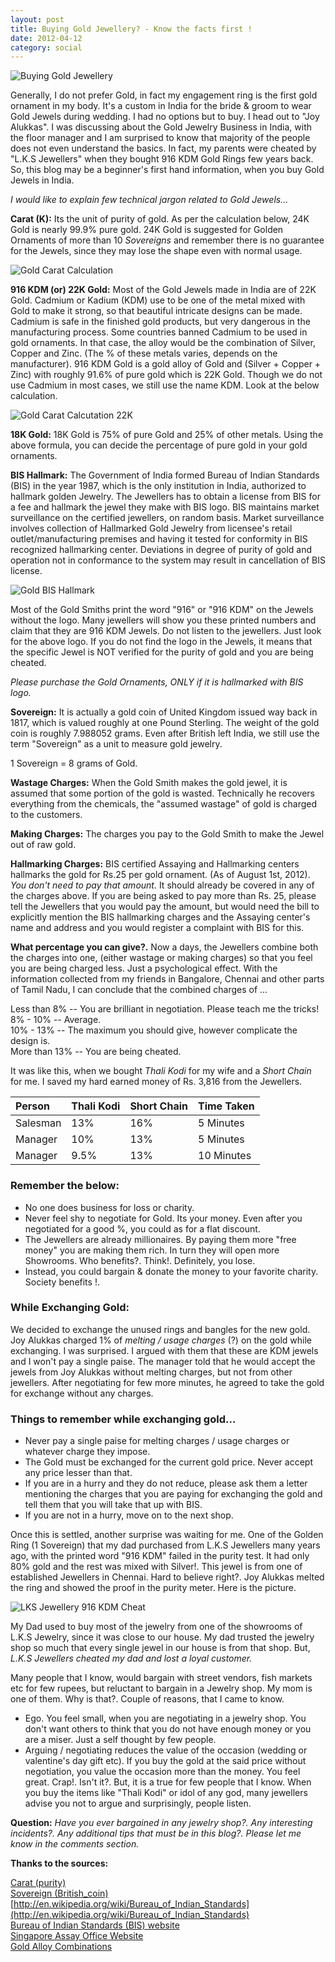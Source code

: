 ```yaml
---
layout: post
title: Buying Gold Jewellery? - Know the facts first !
date: 2012-04-12
category: social
---
```


![Buying Gold Jewellery]({{site.img-url}}/buying-gold-jewellery.jpg)  

Generally, I do not prefer Gold, in fact my engagement ring is the first gold ornament in my body. It's a custom in India for the bride & groom to wear Gold Jewels during wedding. I had no options but to buy. I head out to "Joy Alukkas". I was discussing about the Gold Jewelry Business in India, with the floor manager and I am surprised to know that majority of the people does not even understand the basics. In fact, my parents were cheated by "L.K.S Jewellers" when they bought 916 KDM Gold Rings few years back. So, this blog may be a beginner's first hand information, when you buy Gold Jewels in India.  
  
*I would like to explain few technical jargon related to Gold Jewels...*  
  
**Carat (K):** Its the unit of purity of gold. As per the calculation below, 24K Gold is nearly 99.9% pure gold. 24K Gold is suggested for Golden Ornaments of more than 10 *Sovereigns* and remember there is no guarantee for the Jewels, since they may lose the shape even with normal usage.  
  
![Gold Carat Calculation]({{site.img-url}}/buying-gold-jewellery-carat-calculation-24k.jpg)  

**916 KDM (or) 22K Gold:** Most of the Gold Jewels made in India are of 22K Gold. Cadmium or Kadium (KDM) use to be one of the metal mixed with Gold to make it strong, so that beautiful intricate designs can be made. Cadmium is safe in the finished gold products, but very dangerous in the manufacturing process. Some countries banned Cadmium to be used in gold ornaments. In that case, the alloy would be the combination of Silver, Copper and Zinc. (The % of these metals varies, depends on the manufacturer). 916 KDM Gold is a gold alloy of Gold and (Silver + Copper + Zinc) with roughly 91.6% of pure gold which is 22K Gold. Though we do not use Cadmium in most cases, we still use the name KDM. Look at the below calculation.  
  
![Gold Carat Calcutation 22K]({{site.img-url}}/buying-gold-jewellery-carat-calculation-22k.jpg)  

**18K Gold:** 18K Gold is 75% of pure Gold and 25% of other metals. Using the above formula, you can decide the percentage of pure gold in your gold ornaments.  
  
**BIS Hallmark:** The Government of India formed Bureau of Indian Standards (BIS) in the year 1987, which is the only institution in India, authorized to hallmark golden Jewelry. The Jewellers has to obtain a license from BIS for a fee and hallmark the jewel they make with BIS logo. BIS maintains market surveillance on the certified jewellers, on random basis. Market surveillance involves collection of Hallmarked Gold Jewelry from licensee's retail outlet/manufacturing premises and having it tested for conformity in BIS recognized hallmarking center. Deviations in degree of purity of gold and operation not in conformance to the system may result in cancellation of BIS license.  
  
![Gold BIS Hallmark]({{site.img-url}}/buying-gold-jewellery-carat-bis-hallmark.jpg)  

Most of the Gold Smiths print the word "916" or "916 KDM" on the Jewels without the logo. Many jewellers will show you these printed numbers and claim that they are 916 KDM Jewels. Do not listen to the jewellers. Just look for the above logo. If you do not find the logo in the Jewels, it means that the specific Jewel is NOT verified for the purity of gold and you are being cheated.  

*Please purchase the Gold Ornaments, ONLY if it is hallmarked with BIS logo.*  
  
**Sovereign:** It is actually a gold coin of United Kingdom issued way back in 1817, which is valued roughly at one Pound Sterling. The weight of the gold coin is roughly 7.988052 grams. Even after British left India, we still use the term "Sovereign" as a unit to measure gold jewelry.  
  
1 Sovereign = 8 grams of Gold.  
  
**Wastage Charges:** When the Gold Smith makes the gold jewel, it is assumed that some portion of the gold is wasted. Technically he recovers everything from the chemicals, the "assumed wastage" of gold is charged to the customers.  
  
**Making Charges:** The charges you pay to the Gold Smith to make the Jewel out of raw gold.  
  
**Hallmarking Charges:** BIS certified Assaying and Hallmarking centers hallmarks the gold for Rs.25 per gold ornament. (As of August 1st, 2012). *You don't need to pay that amount.* It should already be covered in any of the charges above. If you are being asked to pay more than Rs. 25, please tell the Jewellers that you would pay the amount, but would need the bill to explicitly mention the BIS hallmarking charges and the Assaying center's name and address and you would register a complaint with BIS for this.  
  
**What percentage you can give?.** Now a days, the Jewellers combine both the charges into one, (either wastage or making charges) so that you feel you are being charged less. Just a psychological effect. With the information collected from my friends in Bangalore, Chennai and other parts of Tamil Nadu, I can conclude that the combined charges of ...  
  
Less than 8% -- You are brilliant in negotiation. Please teach me the tricks!  
8% - 10% -- Average.  
10% - 13% -- The maximum you should give, however complicate the design is.  
More than 13% -- You are being cheated.  
  
It was like this, when we bought *Thali Kodi* for my wife and a *Short Chain* for me. I saved my hard earned money of Rs. 3,816 from the Jewellers.  

|Person|Thali Kodi|Short Chain|Time Taken|
|:-----|:---------|:----------|:---------|
|Salesman|13%|16%|5 Minutes|
|Manager|10%|13%|5 Minutes|
|Manager|9.5%|13%|10 Minutes|  

### Remember the below:  

* No one does business for loss or charity.  
* Never feel shy to negotiate for Gold. Its your money. Even after you negotiated for a good %, you could as for a flat discount.  
* The Jewellers are already millionaires. By paying them more "free money" you are making them rich. In turn they will open more Showrooms. Who benefits?. Think!. Definitely, you lose.   
* Instead, you could bargain & donate the money to your favorite charity. Society benefits !.  

### While Exchanging Gold:  

We decided to exchange the unused rings and bangles for the new gold. Joy Alukkas charged 1% of *melting / usage charges* (?) on the gold while exchanging. I was surprised. I argued with them that these are KDM jewels and I won't pay a single paise. The manager told that he would accept the jewels from Joy Alukkas without melting charges, but not from other jewellers. After negotiating for few more minutes, he agreed to take the gold for exchange without any charges.  
  
### Things to remember while exchanging gold...  

* Never pay a single paise for melting charges / usage charges or whatever charge they impose.  
* The Gold must be exchanged for the current gold price. Never accept any price lesser than that.  
* If you are in a hurry and they do not reduce, please ask them a letter mentioning the charges that you are paying for exchanging the gold and tell them that you will take that up with BIS.  
* If you are not in a hurry, move on to the next shop.  

Once this is settled, another surprise was waiting for me. One of the Golden Ring (1 Sovereign) that my dad purchased from L.K.S Jewellers many years ago, with the printed word "916 KDM" failed in the purity test. It had only 80% gold and the rest was mixed with Silver!. This jewel is from one of established Jewellers in Chennai. Hard to believe right?. Joy Alukkas melted the ring and showed the proof in the purity meter. Here is the picture.  
  
![LKS Jewellery 916 KDM Cheat]({{site.img-url}}/lks-jewellery-916-kdm-cheat.jpg)  
  
My Dad used to buy most of the jewelry from one of the showrooms of L.K.S Jewelry, since it was close to our house. My dad trusted the jewelry shop so much that every single jewel in our house is from that shop. But, *L.K.S Jewellers cheated my dad and lost a loyal customer.*  
  
Many people that I know, would bargain with street vendors, fish markets etc for few rupees, but reluctant to bargain in a Jewelry shop. My mom is one of them. Why is that?. Couple of reasons, that I came to know.  

* Ego. You feel small, when you are negotiating in a jewelry shop. You don't want others to think that you do not have enough money or you are a miser. Just a self thought by few people.   
* Arguing / negotiating reduces the value of the occasion (wedding or valentine's day gift etc). If you buy the gold at the said price without negotiation, you value the occasion more than the money. You feel great. Crap!. Isn't it?. But, it is a true for few people that I know. When you buy the items like "Thali Kodi" or idol of any god, many jewellers advise you not to argue and surprisingly, people listen.  

**Question:** *Have you ever bargained in any jewelry shop?. Any interesting incidents?. Any additional tips that must be in this blog?. Please let me know in the comments section.*  
 
**Thanks to the sources:**  

[Carat (purity)](http://en.wikipedia.org/wiki/Carat_(purity))  
[Sovereign (British_coin)](http://en.wikipedia.org/wiki/Sovereign_(British_coin))  
[http://en.wikipedia.org/wiki/Bureau_of_Indian_Standards](http://en.wikipedia.org/wiki/Bureau_of_Indian_Standards)  
[Bureau of Indian Standards (BIS) website](http://www.bis.org.in/cert/hallbiscert.htm)  
[Singapore Assay Office Website](http://www.assayoffice.com.sg/)  
[Gold Alloy Combinations](http://chemistry.about.com/od/jewelrychemistry/a/goldalloys.htm)  

